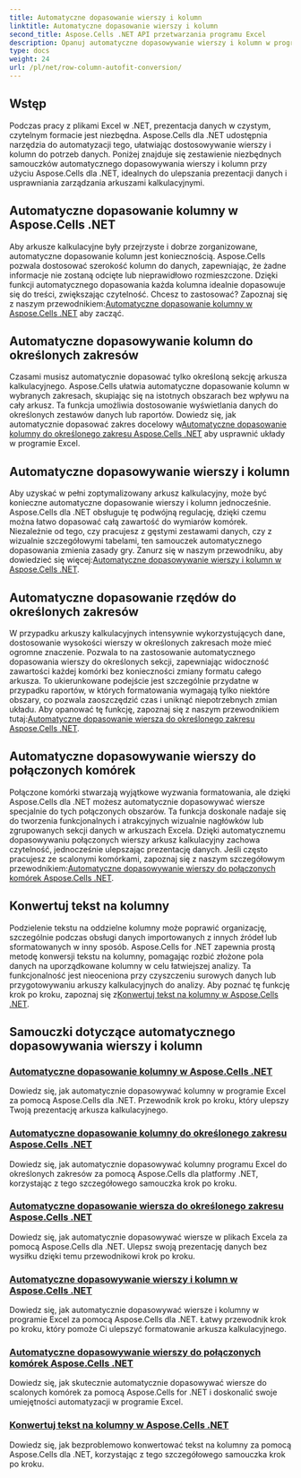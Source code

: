 ```yaml
---
title: Automatyczne dopasowanie wierszy i kolumn
linktitle: Automatyczne dopasowanie wierszy i kolumn
second_title: Aspose.Cells .NET API przetwarzania programu Excel
description: Opanuj automatyczne dopasowywanie wierszy i kolumn w programie Excel dzięki Aspose.Cells dla .NET. Ulepsz wyświetlanie danych dzięki samouczkom krok po kroku, aby uzyskać przejrzyste, profesjonalne arkusze kalkulacyjne.
type: docs
weight: 24
url: /pl/net/row-column-autofit-conversion/
---
```

## Wstęp

Podczas pracy z plikami Excel w .NET, prezentacja danych w czystym, czytelnym formacie jest niezbędna. Aspose.Cells dla .NET udostępnia narzędzia do automatyzacji tego, ułatwiając dostosowywanie wierszy i kolumn do potrzeb danych. Poniżej znajduje się zestawienie niezbędnych samouczków automatycznego dopasowywania wierszy i kolumn przy użyciu Aspose.Cells dla .NET, idealnych do ulepszania prezentacji danych i usprawniania zarządzania arkuszami kalkulacyjnymi.

## Automatyczne dopasowanie kolumny w Aspose.Cells .NET
Aby arkusze kalkulacyjne były przejrzyste i dobrze zorganizowane, automatyczne dopasowanie kolumn jest koniecznością. Aspose.Cells pozwala dostosować szerokość kolumn do danych, zapewniając, że żadne informacje nie zostaną odcięte lub nieprawidłowo rozmieszczone. Dzięki funkcji automatycznego dopasowania każda kolumna idealnie dopasowuje się do treści, zwiększając czytelność. Chcesz to zastosować? Zapoznaj się z naszym przewodnikiem:[Automatyczne dopasowanie kolumny w Aspose.Cells .NET](./autofit-column-aspose-cells/) aby zacząć.

## Automatyczne dopasowywanie kolumn do określonych zakresów
 Czasami musisz automatycznie dopasować tylko określoną sekcję arkusza kalkulacyjnego. Aspose.Cells ułatwia automatyczne dopasowanie kolumn w wybranych zakresach, skupiając się na istotnych obszarach bez wpływu na cały arkusz. Ta funkcja umożliwia dostosowanie wyświetlania danych do określonych zestawów danych lub raportów. Dowiedz się, jak automatycznie dopasować zakres docelowy w[Automatyczne dopasowanie kolumny do określonego zakresu Aspose.Cells .NET](./autofit-column-specific-range/) aby usprawnić układy w programie Excel.

## Automatyczne dopasowywanie wierszy i kolumn
Aby uzyskać w pełni zoptymalizowany arkusz kalkulacyjny, może być konieczne automatyczne dopasowanie wierszy i kolumn jednocześnie. Aspose.Cells dla .NET obsługuje tę podwójną regulację, dzięki czemu można łatwo dopasować całą zawartość do wymiarów komórek. Niezależnie od tego, czy pracujesz z gęstymi zestawami danych, czy z wizualnie szczegółowymi tabelami, ten samouczek automatycznego dopasowania zmienia zasady gry. Zanurz się w naszym przewodniku, aby dowiedzieć się więcej:[Automatyczne dopasowywanie wierszy i kolumn w Aspose.Cells .NET](./autofit-rows-columns/).

## Automatyczne dopasowanie rzędów do określonych zakresów
 W przypadku arkuszy kalkulacyjnych intensywnie wykorzystujących dane, dostosowanie wysokości wierszy w określonych zakresach może mieć ogromne znaczenie. Pozwala to na zastosowanie automatycznego dopasowania wierszy do określonych sekcji, zapewniając widoczność zawartości każdej komórki bez konieczności zmiany formatu całego arkusza. To ukierunkowane podejście jest szczególnie przydatne w przypadku raportów, w których formatowania wymagają tylko niektóre obszary, co pozwala zaoszczędzić czas i uniknąć niepotrzebnych zmian układu. Aby opanować tę funkcję, zapoznaj się z naszym przewodnikiem tutaj:[Automatyczne dopasowanie wiersza do określonego zakresu Aspose.Cells .NET](./autofit-row-specific-range/).

## Automatyczne dopasowywanie wierszy do połączonych komórek
Połączone komórki stwarzają wyjątkowe wyzwania formatowania, ale dzięki Aspose.Cells dla .NET możesz automatycznie dopasowywać wiersze specjalnie do tych połączonych obszarów. Ta funkcja doskonale nadaje się do tworzenia funkcjonalnych i atrakcyjnych wizualnie nagłówków lub zgrupowanych sekcji danych w arkuszach Excela. Dzięki automatycznemu dopasowywaniu połączonych wierszy arkusz kalkulacyjny zachowa czytelność, jednocześnie ulepszając prezentację danych. Jeśli często pracujesz ze scalonymi komórkami, zapoznaj się z naszym szczegółowym przewodnikiem:[Automatyczne dopasowywanie wierszy do połączonych komórek Aspose.Cells .NET](./autofit-rows-merged-cells/).

## Konwertuj tekst na kolumny
 Podzielenie tekstu na oddzielne kolumny może poprawić organizację, szczególnie podczas obsługi danych importowanych z innych źródeł lub sformatowanych w inny sposób. Aspose.Cells for .NET zapewnia prostą metodę konwersji tekstu na kolumny, pomagając rozbić złożone pola danych na uporządkowane kolumny w celu łatwiejszej analizy. Ta funkcjonalność jest nieoceniona przy czyszczeniu surowych danych lub przygotowywaniu arkuszy kalkulacyjnych do analizy. Aby poznać tę funkcję krok po kroku, zapoznaj się z[Konwertuj tekst na kolumny w Aspose.Cells .NET](./convert-text-to-columns/).

## Samouczki dotyczące automatycznego dopasowywania wierszy i kolumn
### [Automatyczne dopasowanie kolumny w Aspose.Cells .NET](./autofit-column-aspose-cells/)
Dowiedz się, jak automatycznie dopasowywać kolumny w programie Excel za pomocą Aspose.Cells dla .NET. Przewodnik krok po kroku, który ulepszy Twoją prezentację arkusza kalkulacyjnego.
### [Automatyczne dopasowanie kolumny do określonego zakresu Aspose.Cells .NET](./autofit-column-specific-range/)
Dowiedz się, jak automatycznie dopasowywać kolumny programu Excel do określonych zakresów za pomocą Aspose.Cells dla platformy .NET, korzystając z tego szczegółowego samouczka krok po kroku.
### [Automatyczne dopasowanie wiersza do określonego zakresu Aspose.Cells .NET](./autofit-row-specific-range/)
Dowiedz się, jak automatycznie dopasowywać wiersze w plikach Excela za pomocą Aspose.Cells dla .NET. Ulepsz swoją prezentację danych bez wysiłku dzięki temu przewodnikowi krok po kroku.
### [Automatyczne dopasowywanie wierszy i kolumn w Aspose.Cells .NET](./autofit-rows-columns/)
Dowiedz się, jak automatycznie dopasowywać wiersze i kolumny w programie Excel za pomocą Aspose.Cells dla .NET. Łatwy przewodnik krok po kroku, który pomoże Ci ulepszyć formatowanie arkusza kalkulacyjnego.
### [Automatyczne dopasowywanie wierszy do połączonych komórek Aspose.Cells .NET](./autofit-rows-merged-cells/)
Dowiedz się, jak skutecznie automatycznie dopasowywać wiersze do scalonych komórek za pomocą Aspose.Cells for .NET i doskonalić swoje umiejętności automatyzacji w programie Excel.
### [Konwertuj tekst na kolumny w Aspose.Cells .NET](./convert-text-to-columns/)
Dowiedz się, jak bezproblemowo konwertować tekst na kolumny za pomocą Aspose.Cells dla .NET, korzystając z tego szczegółowego samouczka krok po kroku.